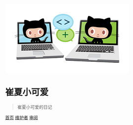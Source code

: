 [![logo](images/icon.png)](https://github.com/czz1233/primary-java)

# 崔夏小可爱

> 崔夏小可爱的日记

[首页](https://czz1233.github.io/primary-java)
[维护者](https://github.com/czz1233)
[审阅](#互联网-Java-工程师基础知识完全扫盲)